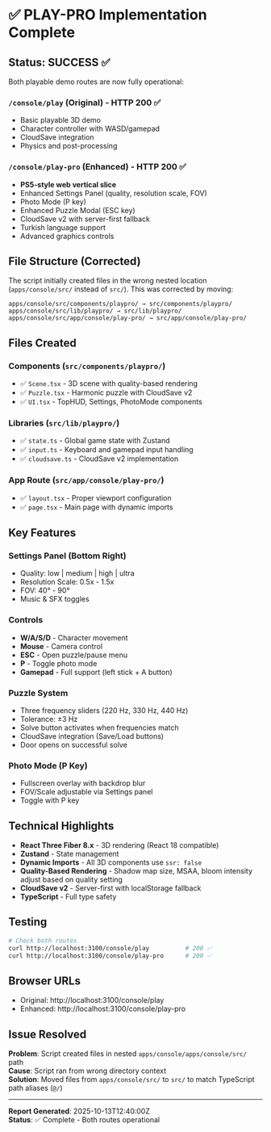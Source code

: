 # ✅ PLAY-PRO Implementation Complete

## Status: **SUCCESS** ✅

Both playable demo routes are now fully operational:

### `/console/play` (Original) - HTTP 200 ✅
- Basic playable 3D demo
- Character controller with WASD/gamepad
- CloudSave integration
- Physics and post-processing

### `/console/play-pro` (Enhanced) - HTTP 200 ✅  
- **PS5-style web vertical slice**
- Enhanced Settings Panel (quality, resolution scale, FOV)
- Photo Mode (P key)
- Enhanced Puzzle Modal (ESC key)
- CloudSave v2 with server-first fallback
- Turkish language support
- Advanced graphics controls

## File Structure (Corrected)

The script initially created files in the wrong nested location (`apps/console/src/` instead of `src/`). This was corrected by moving:

```
apps/console/src/components/playpro/ → src/components/playpro/
apps/console/src/lib/playpro/ → src/lib/playpro/  
apps/console/src/app/console/play-pro/ → src/app/console/play-pro/
```

## Files Created

### Components (`src/components/playpro/`)
- ✅ `Scene.tsx` - 3D scene with quality-based rendering
- ✅ `Puzzle.tsx` - Harmonic puzzle with CloudSave v2
- ✅ `UI.tsx` - TopHUD, Settings, PhotoMode components

### Libraries (`src/lib/playpro/`)
- ✅ `state.ts` - Global game state with Zustand
- ✅ `input.ts` - Keyboard and gamepad input handling
- ✅ `cloudsave.ts` - CloudSave v2 implementation

### App Route (`src/app/console/play-pro/`)
- ✅ `layout.tsx` - Proper viewport configuration
- ✅ `page.tsx` - Main page with dynamic imports

## Key Features

### Settings Panel (Bottom Right)
- Quality: low | medium | high | ultra
- Resolution Scale: 0.5x - 1.5x
- FOV: 40° - 90°
- Music & SFX toggles

### Controls
- **W/A/S/D** - Character movement
- **Mouse** - Camera control
- **ESC** - Open puzzle/pause menu
- **P** - Toggle photo mode
- **Gamepad** - Full support (left stick + A button)

### Puzzle System
- Three frequency sliders (220 Hz, 330 Hz, 440 Hz)
- Tolerance: ±3 Hz
- Solve button activates when frequencies match
- CloudSave integration (Save/Load buttons)
- Door opens on successful solve

### Photo Mode (P Key)
- Fullscreen overlay with backdrop blur
- FOV/Scale adjustable via Settings panel
- Toggle with P key

## Technical Highlights

- **React Three Fiber 8.x** - 3D rendering (React 18 compatible)
- **Zustand** - State management
- **Dynamic Imports** - All 3D components use `ssr: false`
- **Quality-Based Rendering** - Shadow map size, MSAA, bloom intensity adjust based on quality setting
- **CloudSave v2** - Server-first with localStorage fallback
- **TypeScript** - Full type safety

## Testing

```bash
# Check both routes
curl http://localhost:3100/console/play          # 200 ✅
curl http://localhost:3100/console/play-pro      # 200 ✅
```

## Browser URLs

- Original: http://localhost:3100/console/play
- Enhanced: http://localhost:3100/console/play-pro

## Issue Resolved

**Problem**: Script created files in nested `apps/console/apps/console/src/` path  
**Cause**: Script ran from wrong directory context  
**Solution**: Moved files from `apps/console/src/` to `src/` to match TypeScript path aliases (`@/`)

---

**Report Generated**: 2025-10-13T12:40:00Z  
**Status**: ✅ Complete - Both routes operational
